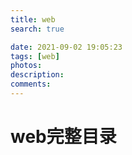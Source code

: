 ```yaml
---
title: web
search: true

date: 2021-09-02 19:05:23
tags: [web]
photos:
description:
comments:
---
```

# web完整目录